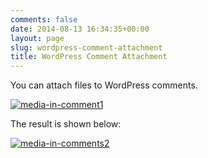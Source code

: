 ```yaml
---
comments: false
date: 2014-08-13 16:34:35+00:00
layout: page
slug: wordpress-comment-attachment
title: WordPress Comment Attachment
---
```


You can attach files to WordPress comments.



[![media-in-comment1](http://docs.rtcamp.com/wp-content/uploads/2014/08/media-in-comment1.png)](http://docs.rtcamp.com/wp-content/uploads/2014/08/media-in-comment1.png)



The result is shown below:

[![media-in-comments2](http://docs.rtcamp.com/wp-content/uploads/2014/08/media-in-comments2.png)](http://docs.rtcamp.com/wp-content/uploads/2014/08/media-in-comments2.png)
